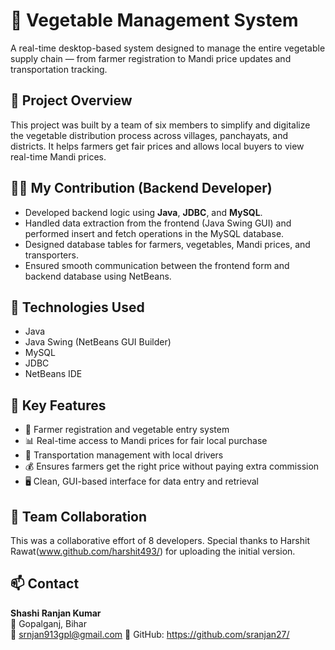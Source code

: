 # 🥦 Vegetable Management System

A real-time desktop-based system designed to manage the entire vegetable supply chain — from farmer registration to Mandi price updates and transportation tracking.

## 🚀 Project Overview

This project was built by a team of six members to simplify and digitalize the vegetable distribution process across villages, panchayats, and districts. It helps farmers get fair prices and allows local buyers to view real-time Mandi prices.

## 👨‍💻 My Contribution (Backend Developer)

- Developed backend logic using **Java**, **JDBC**, and **MySQL**.
- Handled data extraction from the frontend (Java Swing GUI) and performed insert and fetch operations in the MySQL database.
- Designed database tables for farmers, vegetables, Mandi prices, and transporters.
- Ensured smooth communication between the frontend form and backend database using NetBeans.

## 🧰 Technologies Used

- Java  
- Java Swing (NetBeans GUI Builder)  
- MySQL  
- JDBC  
- NetBeans IDE  

## 🔑 Key Features

- 🌾 Farmer registration and vegetable entry system  
- 📊 Real-time access to Mandi prices for fair local purchase  
- 🚚 Transportation management with local drivers  
- 💰 Ensures farmers get the right price without paying extra commission  
- 🖥️ Clean, GUI-based interface for data entry and retrieval

## 📌 Team Collaboration

This was a collaborative effort of 8 developers. Special thanks to Harshit Rawat(www.github.com/harshit493/) for uploading the initial version.

## 📫 Contact

**Shashi Ranjan Kumar**  
📍 Gopalganj, Bihar  
📧 srnjan913gpl@gmail.com
🔗 GitHub: https://github.com/sranjan27/

